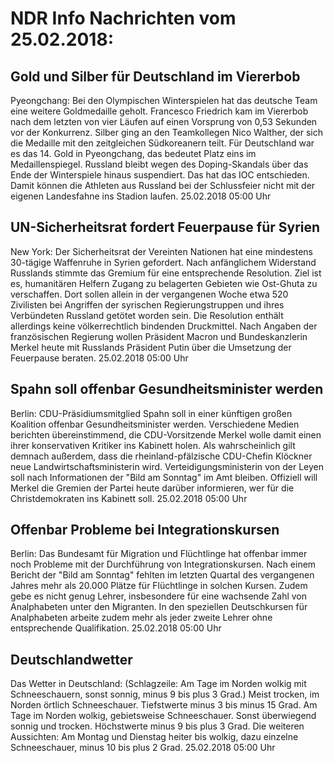 # NDR Info Nachrichten vom 25.02.2018:


## Gold und Silber für Deutschland im Viererbob
Pyeongchang:	Bei den Olympischen Winterspielen hat das deutsche Team eine weitere Goldmedaille geholt. Francesco Friedrich kam im Viererbob nach dem letzten von vier Läufen auf einen Vorsprung von 0,53 Sekunden vor der Konkurrenz. Silber ging an den Teamkollegen Nico Walther, der sich die Medaille mit den zeitgleichen Südkoreanern teilt. Für Deutschland war es das 14. Gold in Pyeongchang, das bedeutet Platz eins im Medaillenspiegel. Russland bleibt wegen des Doping-Skandals über das Ende der Winterspiele hinaus suspendiert. Das hat das IOC entschieden. Damit können die Athleten aus Russland bei der Schlussfeier nicht mit der eigenen Landesfahne ins Stadion laufen. 25.02.2018 05:00 Uhr 

## UN-Sicherheitsrat fordert Feuerpause für Syrien
New York:	Der Sicherheitsrat der Vereinten Nationen hat eine mindestens 30-tägige Waffenruhe in Syrien gefordert. Nach anfänglichem Widerstand Russlands stimmte das Gremium für eine entsprechende Resolution. Ziel ist es, humanitären Helfern Zugang zu belagerten Gebieten wie Ost-Ghuta zu verschaffen. Dort sollen allein in der vergangenen Woche etwa 520 Zivilisten bei Angriffen der syrischen Regierungstruppen und ihres Verbündeten Russland getötet worden sein. Die Resolution enthält allerdings keine völkerrechtlich bindenden Druckmittel. Nach Angaben der französischen Regierung wollen Präsident Macron und Bundeskanzlerin Merkel heute mit Russlands Präsident Putin über die Umsetzung der Feuerpause beraten. 25.02.2018 05:00 Uhr 

## Spahn soll offenbar Gesundheitsminister werden
Berlin: CDU-Präsidiumsmitglied Spahn soll in einer künftigen großen Koalition offenbar Gesundheitsminister werden. Verschiedene Medien berichten übereinstimmend, die CDU-Vorsitzende Merkel wolle damit einen ihrer konservativen Kritiker ins Kabinett holen. Als wahrscheinlich gilt demnach außerdem, dass die rheinland-pfälzische CDU-Chefin Klöckner neue Landwirtschaftsministerin wird. Verteidigungsministerin von der Leyen soll nach Informationen der "Bild am Sonntag" im Amt bleiben. Offiziell will Merkel die Gremien der Partei heute darüber informieren, wer für die Christdemokraten ins Kabinett soll. 25.02.2018 05:00 Uhr 

## Offenbar Probleme bei Integrationskursen
Berlin: Das Bundesamt für Migration und Flüchtlinge hat offenbar immer noch Probleme mit der Durchführung von Integrationskursen. Nach einem Bericht der "Bild am Sonntag" fehlten im letzten Quartal des vergangenen Jahres mehr als 20.000 Plätze für Flüchtlinge in solchen Kursen. Zudem gebe es nicht genug Lehrer, insbesondere für eine wachsende Zahl von Analphabeten unter den Migranten. In den speziellen Deutschkursen für Analphabeten arbeite zudem mehr als jeder zweite Lehrer ohne entsprechende Qualifikation. 25.02.2018 05:00 Uhr 

## Deutschlandwetter
Das Wetter in Deutschland:
(Schlagzeile: Am Tage im Norden wolkig mit Schneeschauern, sonst sonnig, minus 9 bis plus 3 Grad.) Meist trocken, im Norden örtlich Schneeschauer. Tiefstwerte minus 3 bis minus 15 Grad. Am Tage im Norden wolkig, gebietsweise Schneeschauer. Sonst überwiegend sonnig und trocken. Höchstwerte minus 9 bis plus 3 Grad. Die weiteren Aussichten: Am Montag und Dienstag heiter bis wolkig, dazu einzelne Schneeschauer, minus 10 bis plus 2 Grad. 25.02.2018 05:00 Uhr 
